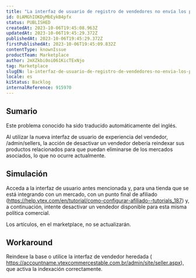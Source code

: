 ```yaml
---
title: "La interfaz de usuario de registro de vendedores no envía los productos a reindexar al desactivar un vendedor."
id: 0iAMGhIOKDyMbEykB4pfx
status: PUBLISHED
createdAt: 2023-10-06T19:45:08.963Z
updatedAt: 2023-10-06T19:45:29.372Z
publishedAt: 2023-10-06T19:45:29.372Z
firstPublishedAt: 2023-10-06T19:45:09.832Z
contentType: knownIssue
productTeam: Marketplace
author: 2mXZkbi0oi061KicTExNjo
tag: Marketplace
slugEN: la-interfaz-de-usuario-de-registro-de-vendedores-no-envia-los-productos-a-reindexar-al-desactivar-un-vendedor
locale: es
kiStatus: Backlog
internalReference: 915970
---
```


## Sumario

<div class="alert alert-info">
  <p>Este problema conocido ha sido traducido automáticamente del inglés.</p>
</div>


Al utilizar la nueva interfaz de usuario de experiencia del vendedor, /admin/sellers, la acción de desactivar un vendedor debería reindexar sus productos relacionados para que puedan eliminarse de los mercados asociados, lo que no ocurre actualmente.


##

## Simulación


Acceda a la interfaz de usuario antes mencionada y, para una tienda que se está integrando con un mercado, con un punto final de afiliado (https://help.vtex.com/en/tutorial/como-configurar-afiliado--tutorials_187) y, a continuación, intente desactivar un vendedor disponible para esta misma política comercial.

Los artículos, en el marketplace, no se actualizarán.



## Workaround


Reindexe la base o utilice la interfaz de vendedor heredada ( https://accountname.vtexcommercestable.com.br/admin/site/seller.aspx), que activa la indexación correctamente.





